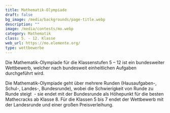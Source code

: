 ```yaml
---
title: Mathematik-Olympiade
draft: false
bg_image: /media/backgrounds/page-title.webp
description: ""
image: /media/contests/mo.webp
category: Mathematik
class: 5. - 12. Klasse
web_url: https://mo.elemente.org/
type: wettbewerbe
---
```

Die Mathematik-Olympiade für die Klassenstufen 5 – 12 ist ein bundesweiter Wettbewerb, welcher nach bundesweit einheitlichen Aufgaben durchgeführt wird.

Die Mathematik-Olympiade geht über mehrere Runden (Hausaufgaben-, Schul-, Landes-, Bundesrunde), wobei die Schwierigkeit von Runde zu Runde steigt  - sie endet mit der Bundesrunde als Höhepunkt für die besten Mathecracks ab Klasse 8. Für die Klassen 5 bis 7 endet der Wettbewerb mit der Landesrunde und einer großen Preisverleihung.
